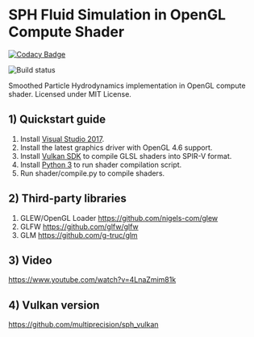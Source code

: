 # SPH Fluid Simulation in OpenGL Compute Shader

[![Codacy Badge](https://api.codacy.com/project/badge/Grade/ab9154c74b804082a0818255b11be93e)](https://app.codacy.com/app/multiprecision/sph_opengl?utm_source=github.com&utm_medium=referral&utm_content=multiprecision/sph_opengl&utm_campaign=Badge_Grade_Dashboard)

![Build status](https://ci.appveyor.com/api/projects/status/bdmh929h1m7ir32l/branch/master?svg=true)

Smoothed Particle Hydrodynamics implementation in OpenGL compute shader.
Licensed under MIT License.

## 1) Quickstart guide

1. Install [Visual Studio 2017](https://visualstudio.microsoft.com/).
2. Install the latest graphics driver with OpenGL 4.6 support.
3. Install [Vulkan SDK](https://vulkan.lunarg.com/sdk/home) to compile GLSL shaders into SPIR-V format.
4. Install [Python 3](https://www.python.org/downloads/) to run shader compilation script.
5. Run shader/compile.py to compile shaders.

## 2) Third-party libraries

1. GLEW/OpenGL Loader https://github.com/nigels-com/glew
2. GLFW https://github.com/glfw/glfw
3. GLM https://github.com/g-truc/glm

## 3) Video

https://www.youtube.com/watch?v=4LnaZmim81k

## 4) Vulkan version

https://github.com/multiprecision/sph_vulkan
